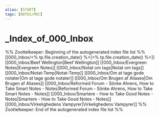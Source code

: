 ```yaml
---
alias: [START]
tags: [NOTES/MOC]
---
```

# _Index_of_000_Inbox
%% Zoottelkeeper: Beginning of the autogenerated index file list  %%
 [[000_Inbox/<% tp.file.creation_date() %>|<% tp.file.creation_date() %>]]
 [[000_Inbox/Beef Wellington|Beef Wellington]]
 [[000_Inbox/Evergreen Notes|Evergreen Notes]]
 [[000_Inbox/Notat om tags|Notat om tags]]
 [[000_Inbox/Notat-Temp|Notat-Temp]]
 [[000_Inbox/Om at tage gode notater|Om at tage gode notater]]
 [[000_Inbox/Om Brugen af Aliases|Om Brugen af Aliases]]
 [[000_Inbox/Reformed Forum - Sönke Ahrens, How to Take Smart Notes - Notes|Reformed Forum - Sönke Ahrens, How to Take Smart Notes - Notes]]
 [[000_Inbox/Smartere - How to Take Good Notes - Notes|Smartere - How to Take Good Notes - Notes]]
 [[000_Inbox/Virkelighedens Vampyrer|Virkelighedens Vampyrer]]
%% Zoottelkeeper: End of the autogenerated index file list  %%
